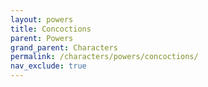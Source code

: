 ```yaml
---
layout: powers
title: Concoctions
parent: Powers
grand_parent: Characters
permalink: /characters/powers/concoctions/
nav_exclude: true
---
```


